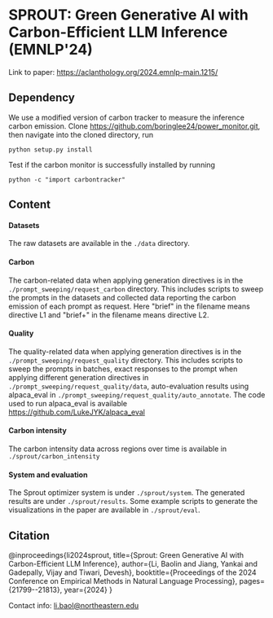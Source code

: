 # SPROUT: Green Generative AI with Carbon-Efficient LLM Inference (EMNLP'24)

Link to paper: https://aclanthology.org/2024.emnlp-main.1215/

## Dependency

We use a modified version of carbon tracker to measure the inference carbon emission. Clone https://github.com/boringlee24/power_monitor.git, then navigate into the cloned directory, run

```python setup.py install```

Test if the carbon monitor is successfully installed by running

```python -c "import carbontracker"```

## Content

#### Datasets

The raw datasets are available in the ``./data`` directory.

#### Carbon
The carbon-related data when applying generation directives is in the ``./prompt_sweeping/request_carbon`` directory. This includes scripts to sweep the prompts in the datasets and collected data reporting the carbon emission of each prompt as request. Here "brief" in the filename means directive L1 and "brief+" in the filename means directive L2.

#### Quality

The quality-related data when applying generation directives is in the ``./prompt_sweeping/request_quality`` directory. This includes scripts to sweep the prompts in batches, exact responses to the prompt when applying different generation directives in ``./prompt_sweeping/request_quality/data``, auto-evaluation results using alpaca_eval in ``./prompt_sweeping/request_quality/auto_annotate``. The code used to run alpaca_eval is available https://github.com/LukeJYK/alpaca_eval

#### Carbon intensity

The carbon intensity data across regions over time is available in ``./sprout/carbon_intensity``

#### System and evaluation

The Sprout optimizer system is under ``./sprout/system``. The generated results are under ``./sprout/results``. Some example scripts to generate the visualizations in the paper are available in ``./sprout/eval``.

## Citation

@inproceedings{li2024sprout,
  title={Sprout: Green Generative AI with Carbon-Efficient LLM Inference},
  author={Li, Baolin and Jiang, Yankai and Gadepally, Vijay and Tiwari, Devesh},
  booktitle={Proceedings of the 2024 Conference on Empirical Methods in Natural Language Processing},
  pages={21799--21813},
  year={2024}
}

Contact info: li.baol@northeastern.edu

